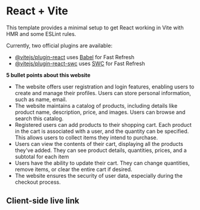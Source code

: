 # React + Vite

This template provides a minimal setup to get React working in Vite with HMR and some ESLint rules.

Currently, two official plugins are available:

- [@vitejs/plugin-react](https://github.com/vitejs/vite-plugin-react/blob/main/packages/plugin-react/README.md) uses [Babel](https://babeljs.io/) for Fast Refresh
- [@vitejs/plugin-react-swc](https://github.com/vitejs/vite-plugin-react-swc) uses [SWC](https://swc.rs/) for Fast Refresh

**5 bullet points about this website**

- The website offers user registration and login features, enabling users to create and manage their profiles. Users can store personal information, such as name, email.
- The website maintains a catalog of products, including details like product name, description, price, and images. Users can browse and search this catalog.
- Registered users can add products to their shopping cart. Each product in the cart is associated with a user, and the quantity can be specified. This allows users to collect items they intend to purchase.
- Users can view the contents of their cart, displaying all the products they've added. They can see product details, quantities, prices, and a subtotal for each item
- Users have the ability to update their cart. They can change quantities, remove items, or clear the entire cart if desired. 
-  The website ensures the security of user data, especially during the checkout process.

**Client-side live link**
- 
